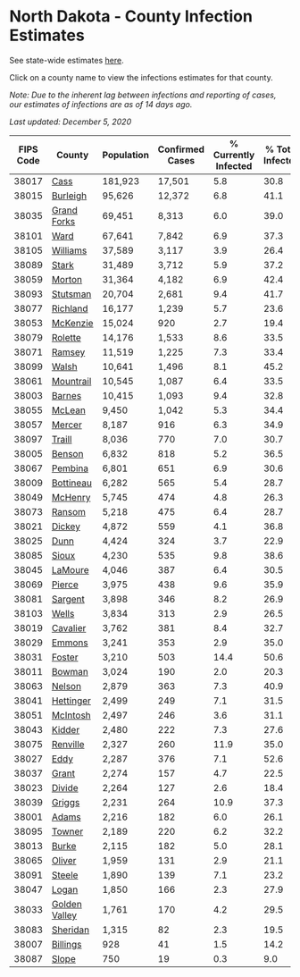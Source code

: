 # North Dakota - County Infection Estimates

See state-wide estimates [here](/infections/us-nd).

Click on a county name to view the infections estimates for that county.

*Note: Due to the inherent lag between infections and reporting of cases, our estimates of infections are as of 14 days ago.*

*Last updated: December 5, 2020*

|   FIPS Code |                         County |   Population |   Confirmed Cases |   % Currently Infected |   % Total Infected |
|-------------|--------------------------------|--------------|-------------------|------------------------|--------------------|
|       38017 |                   [Cass](cass) |      181,923 |            17,501 |                    5.8 |               30.8 |
|       38015 |           [Burleigh](burleigh) |       95,626 |            12,372 |                    6.8 |               41.1 |
|       38035 |     [Grand Forks](grand-forks) |       69,451 |             8,313 |                    6.0 |               39.0 |
|       38101 |                   [Ward](ward) |       67,641 |             7,842 |                    6.9 |               37.3 |
|       38105 |           [Williams](williams) |       37,589 |             3,117 |                    3.9 |               26.4 |
|       38089 |                 [Stark](stark) |       31,489 |             3,712 |                    5.9 |               37.2 |
|       38059 |               [Morton](morton) |       31,364 |             4,182 |                    6.9 |               42.4 |
|       38093 |           [Stutsman](stutsman) |       20,704 |             2,681 |                    9.4 |               41.7 |
|       38077 |           [Richland](richland) |       16,177 |             1,239 |                    5.7 |               23.6 |
|       38053 |           [McKenzie](mckenzie) |       15,024 |               920 |                    2.7 |               19.4 |
|       38079 |             [Rolette](rolette) |       14,176 |             1,533 |                    8.6 |               33.5 |
|       38071 |               [Ramsey](ramsey) |       11,519 |             1,225 |                    7.3 |               33.4 |
|       38099 |                 [Walsh](walsh) |       10,641 |             1,496 |                    8.1 |               45.2 |
|       38061 |         [Mountrail](mountrail) |       10,545 |             1,087 |                    6.4 |               33.5 |
|       38003 |               [Barnes](barnes) |       10,415 |             1,093 |                    9.4 |               32.8 |
|       38055 |               [McLean](mclean) |        9,450 |             1,042 |                    5.3 |               34.4 |
|       38057 |               [Mercer](mercer) |        8,187 |               916 |                    6.3 |               34.9 |
|       38097 |               [Traill](traill) |        8,036 |               770 |                    7.0 |               30.7 |
|       38005 |               [Benson](benson) |        6,832 |               818 |                    5.2 |               36.5 |
|       38067 |             [Pembina](pembina) |        6,801 |               651 |                    6.9 |               30.6 |
|       38009 |         [Bottineau](bottineau) |        6,282 |               565 |                    5.4 |               28.7 |
|       38049 |             [McHenry](mchenry) |        5,745 |               474 |                    4.8 |               26.3 |
|       38073 |               [Ransom](ransom) |        5,218 |               475 |                    6.4 |               28.7 |
|       38021 |               [Dickey](dickey) |        4,872 |               559 |                    4.1 |               36.8 |
|       38025 |                   [Dunn](dunn) |        4,424 |               324 |                    3.7 |               22.9 |
|       38085 |                 [Sioux](sioux) |        4,230 |               535 |                    9.8 |               38.6 |
|       38045 |             [LaMoure](lamoure) |        4,046 |               387 |                    6.4 |               30.5 |
|       38069 |               [Pierce](pierce) |        3,975 |               438 |                    9.6 |               35.9 |
|       38081 |             [Sargent](sargent) |        3,898 |               346 |                    8.2 |               26.9 |
|       38103 |                 [Wells](wells) |        3,834 |               313 |                    2.9 |               26.5 |
|       38019 |           [Cavalier](cavalier) |        3,762 |               381 |                    8.4 |               32.7 |
|       38029 |               [Emmons](emmons) |        3,241 |               353 |                    2.9 |               35.0 |
|       38031 |               [Foster](foster) |        3,210 |               503 |                   14.4 |               50.6 |
|       38011 |               [Bowman](bowman) |        3,024 |               190 |                    2.0 |               20.3 |
|       38063 |               [Nelson](nelson) |        2,879 |               363 |                    7.3 |               40.9 |
|       38041 |         [Hettinger](hettinger) |        2,499 |               249 |                    7.1 |               31.5 |
|       38051 |           [McIntosh](mcintosh) |        2,497 |               246 |                    3.6 |               31.1 |
|       38043 |               [Kidder](kidder) |        2,480 |               222 |                    7.3 |               27.6 |
|       38075 |           [Renville](renville) |        2,327 |               260 |                   11.9 |               35.0 |
|       38027 |                   [Eddy](eddy) |        2,287 |               376 |                    7.1 |               52.6 |
|       38037 |                 [Grant](grant) |        2,274 |               157 |                    4.7 |               22.5 |
|       38023 |               [Divide](divide) |        2,264 |               127 |                    2.6 |               18.4 |
|       38039 |               [Griggs](griggs) |        2,231 |               264 |                   10.9 |               37.3 |
|       38001 |                 [Adams](adams) |        2,216 |               182 |                    6.0 |               26.1 |
|       38095 |               [Towner](towner) |        2,189 |               220 |                    6.2 |               32.2 |
|       38013 |                 [Burke](burke) |        2,115 |               182 |                    5.0 |               28.1 |
|       38065 |               [Oliver](oliver) |        1,959 |               131 |                    2.9 |               21.1 |
|       38091 |               [Steele](steele) |        1,890 |               139 |                    7.1 |               23.2 |
|       38047 |                 [Logan](logan) |        1,850 |               166 |                    2.3 |               27.9 |
|       38033 | [Golden Valley](golden-valley) |        1,761 |               170 |                    4.2 |               29.5 |
|       38083 |           [Sheridan](sheridan) |        1,315 |                82 |                    2.3 |               19.5 |
|       38007 |           [Billings](billings) |          928 |                41 |                    1.5 |               14.2 |
|       38087 |                 [Slope](slope) |          750 |                19 |                    0.3 |                9.0 |